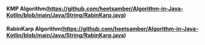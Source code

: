 #### KMP Algorithm(https://github.com/heetsamber/Algorithm-in-Java-Kotlin/blob/main/Java/String/RabinKarp.java)

#### RabinKarp Algorithm(https://github.com/heetsamber/Algorithm-in-Java-Kotlin/blob/main/Java/String/RabinKarp.java)
